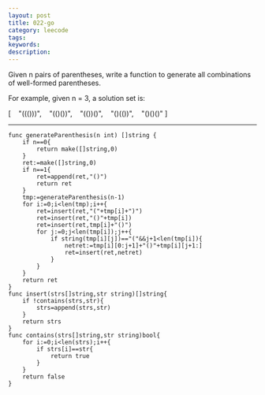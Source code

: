 ```yaml
---
layout: post
title: 022-go
category: leecode
tags: 
keywords: 
description: 
---
```



Given n pairs of parentheses, write a function to generate all combinations of well-formed parentheses.

For example, given n = 3, a solution set is:

[
&nbsp;&nbsp;&nbsp;"((()))",
&nbsp;&nbsp;&nbsp;"(()())",
&nbsp;&nbsp;&nbsp;"(())()",
&nbsp;&nbsp;&nbsp;"()(())",
&nbsp;&nbsp;&nbsp;"()()()"
]

----------

    
    func generateParenthesis(n int) []string {
    	if n==0{
    		return make([]string,0)
    	}
    	ret:=make([]string,0)
    	if n==1{
    		ret=append(ret,"()")
    		return ret
    	}
    	tmp:=generateParenthesis(n-1)
    	for i:=0;i<len(tmp);i++{
    		ret=insert(ret,"("+tmp[i]+")")
    		ret=insert(ret,"()"+tmp[i])
    		ret=insert(ret,tmp[i]+"()")
    		for j:=0;j<len(tmp[i]);j++{
    			if string(tmp[i][j])=="("&&j+1<len(tmp[i]){
    				netret:=tmp[i][0:j+1]+"()"+tmp[i][j+1:]
    				ret=insert(ret,netret)
    			}
    		}
    	}
    	return ret
    }
    func insert(strs[]string,str string)[]string{
    	if !contains(strs,str){
    		strs=append(strs,str)
    	}
    	return strs
    }
    func contains(strs[]string,str string)bool{
    	for i:=0;i<len(strs);i++{
    		if strs[i]==str{
    			return true
    		}
    	}
    	return false
    }